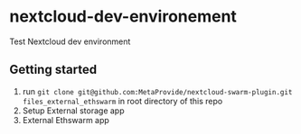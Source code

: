 # nextcloud-dev-environement
Test Nextcloud dev environment

## Getting started
1. run `git clone git@github.com:MetaProvide/nextcloud-swarm-plugin.git files_external_ethswarm` in root directory of this repo
2. Setup External storage app
3. External Ethswarm app